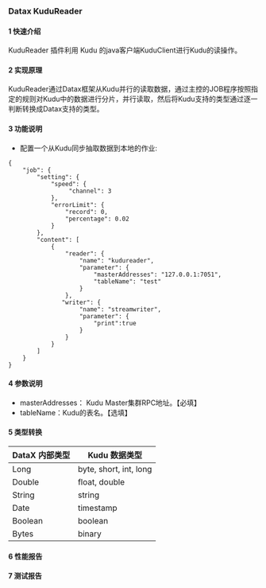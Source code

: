 ### Datax KuduReader
#### 1 快速介绍

KuduReader 插件利用 Kudu 的java客户端KuduClient进行Kudu的读操作。

#### 2 实现原理

KuduReader通过Datax框架从Kudu并行的读取数据，通过主控的JOB程序按照指定的规则对Kudu中的数据进行分片，并行读取，然后将Kudu支持的类型通过逐一判断转换成Datax支持的类型。

#### 3 功能说明
* 配置一个从Kudu同步抽取数据到本地的作业:

```
{
    "job": {
        "setting": {
            "speed": {
                 "channel": 3
            },
            "errorLimit": {
                "record": 0,
                "percentage": 0.02
            }
        },
        "content": [
            {
                "reader": {
                    "name": "kudureader",
                    "parameter": {
                        "masterAddresses": "127.0.0.1:7051",
                        "tableName": "test"
                    }
                },
               "writer": {
                    "name": "streamwriter",
                    "parameter": {
                        "print":true
                    }
                }
            }
        ]
    }
}

```

#### 4 参数说明

* masterAddresses： Kudu Master集群RPC地址。【必填】
* tableName：Kudu的表名。【选填】

#### 5 类型转换

| DataX 内部类型| Kudu 数据类型    |
| -------- | -----  |
| Long     | byte, short, int, long |
| Double   | float, double |
| String   | string |
| Date     | timestamp  |
| Boolean  | boolean |
| Bytes    | binary |


#### 6 性能报告
#### 7 测试报告